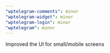 ```yaml
---
"wptelegram-comments": minor
"wptelegram-widget": minor
"wptelegram-login": minor
"wptelegram": minor
---
```


Improved the UI for small/mobile screens

